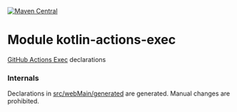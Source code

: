 [![Maven Central](https://img.shields.io/maven-central/v/org.jetbrains.kotlin-wrappers/kotlin-actions-exec)](https://search.maven.org/artifact/org.jetbrains.kotlin-wrappers/kotlin-actions-exec)

# Module kotlin-actions-exec

[GitHub Actions Exec](https://github.com/actions/toolkit) declarations

### Internals

Declarations in [src/webMain/generated](./src/webMain/generated) are generated.
Manual changes are prohibited.

